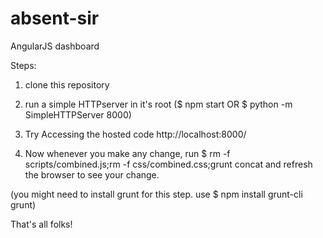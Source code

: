 # absent-sir
AngularJS dashboard

Steps:

1. clone this repository

2. run a simple HTTPserver in it's root  ($ npm start OR $ python -m SimpleHTTPServer 8000)

3. Try Accessing the hosted code http://localhost:8000/

4. Now whenever you make any change, run    $ rm -f scripts/combined.js;rm -f css/combined.css;grunt concat
and refresh the browser to see your change.

(you might need to install grunt for this step. use $ npm install grunt-cli grunt)







That's all folks!


